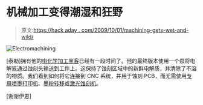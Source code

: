 # 机械加工变得潮湿和狂野

> 原文:[https://hack aday . com/2009/10/01/machining-gets-wet-and-wild/](https://hackaday.com/2009/10/01/machining-gets-wet-and-wild/)

![Electromachining](../Images/3f64ff317539dff34bb008156bf9aa6a.png "Electromachining")

[泰勒]拥有他的[电化学加工黑客](http://burningsmell.org/electrochem/)已经有一段时间了。他的最终版本使用一个泵将电解液通过蚀刻头输送到工件上。这保持了蚀刻区域中的新鲜电解质，并清除了不溶的物质。我们看到如何将它连接到 CNC 系统，并用于蚀刻 PCB，而无需使用[专用喷墨打印机](http://hackaday.com/2009/09/02/direct-to-pcb-inkjet-printing/)、[墨粉转移](http://hackaday.com/2008/07/28/how-to-etch-a-single-sided-pcb/)或[激光蚀刻机](http://hackaday.com/2008/08/03/laser-etching-printed-circuit-boards/)。

[谢谢伊恩]